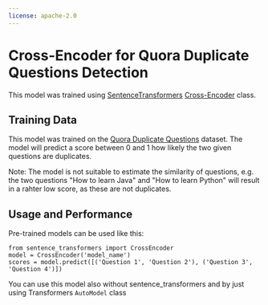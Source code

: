 ```yaml
---
license: apache-2.0
---
```

# Cross-Encoder for Quora Duplicate Questions Detection
This model was trained using [SentenceTransformers](https://sbert.net) [Cross-Encoder](https://www.sbert.net/examples/applications/cross-encoder/README.html) class.

## Training Data
This model was trained on the [Quora Duplicate Questions](https://www.quora.com/q/quoradata/First-Quora-Dataset-Release-Question-Pairs) dataset. The model will predict a score between 0 and 1 how likely the two given questions are duplicates.

Note: The model is not suitable to estimate the similarity of questions, e.g. the two questions "How to learn Java" and "How to learn Python" will result in a rahter low score, as these are not duplicates.

## Usage and Performance

Pre-trained models can be used like this:
```
from sentence_transformers import CrossEncoder
model = CrossEncoder('model_name')
scores = model.predict([('Question 1', 'Question 2'), ('Question 3', 'Question 4')])
```

You can use this model also without sentence_transformers and by just using Transformers ``AutoModel`` class